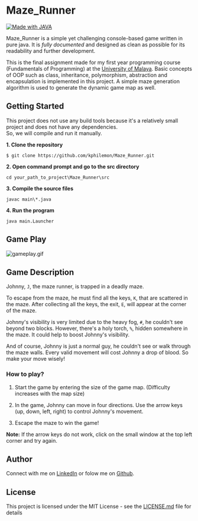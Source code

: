 # Maze_Runner
[![Made with JAVA](https://img.shields.io/badge/Made_with-JAVA-1abc9c.svg)](https://shields.io/)

Maze_Runner is a simple yet challenging console-based game written in pure java. 
It is _fully documented_ and designed as clean as possible for its readability and further development. 

This is the final assignment made for my first year programming course (Fundamentals of Programming) at the [University of Malaya](https://www.um.edu.my/).
Basic concepts of OOP such as class, inheritance, polymorphism, abstraction and encapsulation is implemented in this project. 
A simple maze generation algorithm is used to generate the dynamic game map as well.

## Getting Started
This project does not use any build tools because it's a relatively small project and does not have any dependencies.<br/>
So, we will compile and run it manually.

**1. Clone the repository**
```
$ git clone https://github.com/kphilemon/Maze_Runner.git
```
**2. Open command prompt and go to the src directory**
```
cd your_path_to_project\Maze_Runner\src
```
**3. Compile the source files**
```
javac main\*.java
```
**4. Run the program**
```
java main.Launcher
```

## Game Play
 ![gameplay.gif](https://github.com/kphilemon/Maze_Runner/blob/master/gameplay.gif)

## Game Description
Johnny, `J`, the maze runner, is trapped in a deadly maze.

To escape from the maze, he must find all the keys, `K`, that are scattered in the maze.
After collecting all the keys, the exit, `E`, will appear at the corner of the maze.

Johnny's visibility is very limited due to the heavy fog, `#`, he couldn't see beyond two blocks.
However, there's a holy torch, `%`, hidden somewhere in the maze. It could help to boost Johnny's visibility.

And of course, Johnny is just a normal guy, he couldn't see or walk through the maze walls.
Every valid movement will cost Johnny a drop of blood. So make your move wisely! 

### How to play?
1. Start the game by entering the size of the game map. (Difficulty increases with the map size) 

2. In the game, Johnny can move in four directions. Use the arrow keys (up, down, left, right) to control Johnny's movement.

3. Escape the maze to win the game!

**Note:** If the arrow keys do not work, click on the small window at the top left corner and try again.

## Author
Connect with me on [LinkedIn](https://www.linkedin.com/in/philemon-khor/) or folow me on [Github](https://github.com/kphilemon).


## License
This project is licensed under the MIT License - see the [LICENSE.md](https://github.com/kphilemon/Maze_Runner/blob/master/LICENSE.md) file for details
